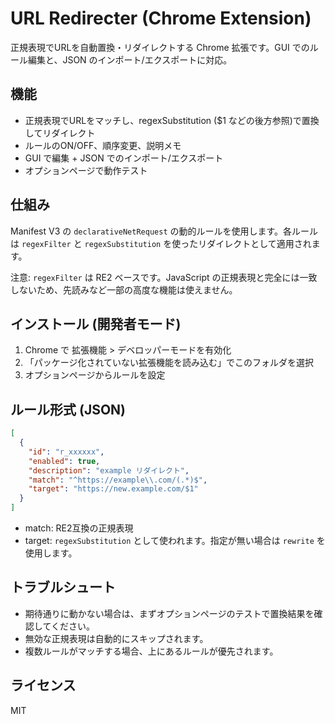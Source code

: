 # URL Redirecter (Chrome Extension)

正規表現でURLを自動置換・リダイレクトする Chrome 拡張です。GUI でのルール編集と、JSON のインポート/エクスポートに対応。

## 機能

- 正規表現でURLをマッチし、regexSubstitution ($1 などの後方参照)で置換してリダイレクト
- ルールのON/OFF、順序変更、説明メモ
- GUI で編集 + JSON でのインポート/エクスポート
- オプションページで動作テスト

## 仕組み

Manifest V3 の `declarativeNetRequest` の動的ルールを使用します。各ルールは `regexFilter` と `regexSubstitution` を使ったリダイレクトとして適用されます。

注意: `regexFilter` は RE2 ベースです。JavaScript の正規表現と完全には一致しないため、先読みなど一部の高度な機能は使えません。

## インストール (開発者モード)

1. Chrome で 拡張機能 > デベロッパーモードを有効化
2. 「パッケージ化されていない拡張機能を読み込む」でこのフォルダを選択
3. オプションページからルールを設定

## ルール形式 (JSON)

```json
[
  {
    "id": "r_xxxxxx",
    "enabled": true,
    "description": "example リダイレクト",
    "match": "^https://example\\.com/(.*)$",
    "target": "https://new.example.com/$1"
  }
]
```

- match: RE2互換の正規表現
- target: `regexSubstitution` として使われます。指定が無い場合は `rewrite` を使用します。

## トラブルシュート

- 期待通りに動かない場合は、まずオプションページのテストで置換結果を確認してください。
- 無効な正規表現は自動的にスキップされます。
- 複数ルールがマッチする場合、上にあるルールが優先されます。

## ライセンス

MIT

